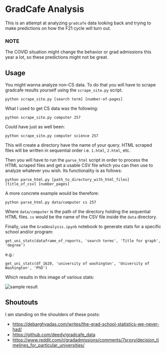# GradCafe Analysis

This is an attempt at analyzing `gradcafe` data looking back and trying to make predictions on how the F21 cycle will turn out.

### NOTE

The COVID situation might change the behavior or grad admissions this year a lot, so these predictions might not be great.

## Usage

You might wanna analyze non-CS data. To do that you will have to scrape gradcafe results yourself using the `scrape_site.py` script.

`python scrape_site.py [search term] [number-of-pages]`

What I used to get CS data was the following:

`python scrape_site.py computer 257`

Could have just as well been:

`python scrape_site.py computer science 257`

This will create a directory have the name of your query. HTML scraped files will be written in sequential order i.e. `1.html`, `2.html`, etc.

Then you will have to run the `parse_html` script in order to process the HTML scraped files and get a usable CSV file which you can then use to analyze whatever you wish. Its functionality is as follows:

`python parse_html.py [path_to_directory_with_html_files] [title_of_csv] [number_pages]`

A more concrete example would be therefore:

`python parse_html.py data/computer cs 257`

Where `data/computer` is the path of the directory holding the sequential HTML files. `cs` would be the name of the CSV file inside the `data` directory.

Finally, use the `GradAnalysis.ipynb` notebook to generate stats for a specific school and/or program:

`get_uni_stats(dataframe_of_reports, 'search terms', 'Title for graph', 'degree')`

e.g.: 

`get_uni_stats(df_1620, 'university of washington', 'University of Washington', 'PhD')`

Which results in this image of various stats:

![sample result](app/output/UC\%20Berkeley.png)

## Shoutouts

I am standing on the shoulders of these posts:

* https://debarghyadas.com/writes/the-grad-school-statistics-we-never-had/
* https://github.com/deedy/gradcafe_data
* https://www.reddit.com/r/gradadmissions/comments/7srxxy/decision_timelines_for_particular_universities/

